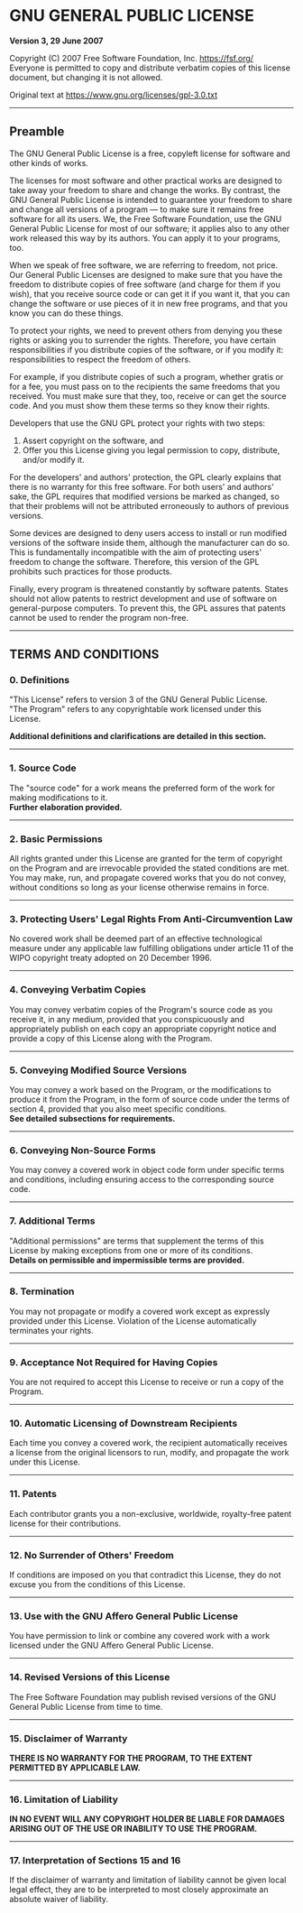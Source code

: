 # GNU GENERAL PUBLIC LICENSE
**Version 3, 29 June 2007**

Copyright (C) 2007 Free Software Foundation, Inc. <https://fsf.org/>  
Everyone is permitted to copy and distribute verbatim copies of this license document, but changing it is not allowed.

Original text at https://www.gnu.org/licenses/gpl-3.0.txt

---

## Preamble

The GNU General Public License is a free, copyleft license for software and other kinds of works.

The licenses for most software and other practical works are designed to take away your freedom to share and change the works. By contrast, the GNU General Public License is intended to guarantee your freedom to share and change all versions of a program — to make sure it remains free software for all its users. We, the Free Software Foundation, use the GNU General Public License for most of our software; it applies also to any other work released this way by its authors. You can apply it to your programs, too.

When we speak of free software, we are referring to freedom, not price. Our General Public Licenses are designed to make sure that you have the freedom to distribute copies of free software (and charge for them if you wish), that you receive source code or can get it if you want it, that you can change the software or use pieces of it in new free programs, and that you know you can do these things.

To protect your rights, we need to prevent others from denying you these rights or asking you to surrender the rights. Therefore, you have certain responsibilities if you distribute copies of the software, or if you modify it: responsibilities to respect the freedom of others.

For example, if you distribute copies of such a program, whether gratis or for a fee, you must pass on to the recipients the same freedoms that you received. You must make sure that they, too, receive or can get the source code. And you must show them these terms so they know their rights.

Developers that use the GNU GPL protect your rights with two steps:  
1. Assert copyright on the software, and  
2. Offer you this License giving you legal permission to copy, distribute, and/or modify it.

For the developers' and authors' protection, the GPL clearly explains that there is no warranty for this free software. For both users' and authors' sake, the GPL requires that modified versions be marked as changed, so that their problems will not be attributed erroneously to authors of previous versions.

Some devices are designed to deny users access to install or run modified versions of the software inside them, although the manufacturer can do so. This is fundamentally incompatible with the aim of protecting users' freedom to change the software. Therefore, this version of the GPL prohibits such practices for those products.

Finally, every program is threatened constantly by software patents. States should not allow patents to restrict development and use of software on general-purpose computers. To prevent this, the GPL assures that patents cannot be used to render the program non-free.

---

## TERMS AND CONDITIONS

### 0. Definitions
"This License" refers to version 3 of the GNU General Public License.  
"The Program" refers to any copyrightable work licensed under this License.

**Additional definitions and clarifications are detailed in this section.**

---

### 1. Source Code
The "source code" for a work means the preferred form of the work for making modifications to it.  
**Further elaboration provided.**

---

### 2. Basic Permissions
All rights granted under this License are granted for the term of copyright on the Program and are irrevocable provided the stated conditions are met.  
You may make, run, and propagate covered works that you do not convey, without conditions so long as your license otherwise remains in force.

---

### 3. Protecting Users' Legal Rights From Anti-Circumvention Law
No covered work shall be deemed part of an effective technological measure under any applicable law fulfilling obligations under article 11 of the WIPO copyright treaty adopted on 20 December 1996.

---

### 4. Conveying Verbatim Copies
You may convey verbatim copies of the Program's source code as you receive it, in any medium, provided that you conspicuously and appropriately publish on each copy an appropriate copyright notice and provide a copy of this License along with the Program.

---

### 5. Conveying Modified Source Versions
You may convey a work based on the Program, or the modifications to produce it from the Program, in the form of source code under the terms of section 4, provided that you also meet specific conditions.  
**See detailed subsections for requirements.**

---

### 6. Conveying Non-Source Forms
You may convey a covered work in object code form under specific terms and conditions, including ensuring access to the corresponding source code.

---

### 7. Additional Terms
"Additional permissions" are terms that supplement the terms of this License by making exceptions from one or more of its conditions.  
**Details on permissible and impermissible terms are provided.**

---

### 8. Termination
You may not propagate or modify a covered work except as expressly provided under this License. Violation of the License automatically terminates your rights.

---

### 9. Acceptance Not Required for Having Copies
You are not required to accept this License to receive or run a copy of the Program.

---

### 10. Automatic Licensing of Downstream Recipients
Each time you convey a covered work, the recipient automatically receives a license from the original licensors to run, modify, and propagate the work under this License.

---

### 11. Patents
Each contributor grants you a non-exclusive, worldwide, royalty-free patent license for their contributions.

---

### 12. No Surrender of Others' Freedom
If conditions are imposed on you that contradict this License, they do not excuse you from the conditions of this License.

---

### 13. Use with the GNU Affero General Public License
You have permission to link or combine any covered work with a work licensed under the GNU Affero General Public License.

---

### 14. Revised Versions of this License
The Free Software Foundation may publish revised versions of the GNU General Public License from time to time.

---

### 15. Disclaimer of Warranty
**THERE IS NO WARRANTY FOR THE PROGRAM, TO THE EXTENT PERMITTED BY APPLICABLE LAW.**

---

### 16. Limitation of Liability
**IN NO EVENT WILL ANY COPYRIGHT HOLDER BE LIABLE FOR DAMAGES ARISING OUT OF THE USE OR INABILITY TO USE THE PROGRAM.**

---

### 17. Interpretation of Sections 15 and 16
If the disclaimer of warranty and limitation of liability cannot be given local legal effect, they are to be interpreted to most closely approximate an absolute waiver of liability.